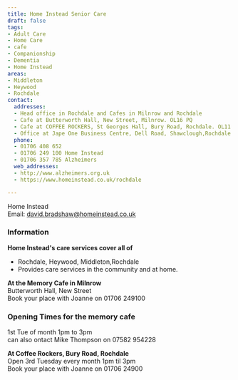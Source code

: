```yaml
---
title: Home Instead Senior Care
draft: false
tags:
- Adult Care
- Home Care
- cafe
- Companionship
- Dementia
- Home Instead
areas:
- Middleton
- Heywood
- Rochdale
contact:
  addresses:
  - Head office in Rochdale and Cafes in Milnrow and Rochdale
  - Cafe at Butterworth Hall, New Street, Milnrow. OL16 PQ
  - Cafe at COFFEE ROCKERS, St Georges Hall, Bury Road, Rochdale. OL11 4ED  
  - Office at Jape One Business Centre, Dell Road, Shawclough,Rochdale
  phone:
  - 01706 408 652
  - 01706 249 100 Home Instead
  - 01706 357 785 Alzheimers
  web_addresses:
  - http://www.alzheimers.org.uk
  - https://www.homeinstead.co.uk/rochdale  

---
```


Home Instead  
Email: david.bradshaw@homeinstead.co.uk  

### Information
**Home Instead's care services cover all of**  
* Rochdale, Heywood, Middleton,Rochdale  
* Provides care services in the community and at home.

**At the Memory Cafe in Milnrow**  
Butterworth Hall, New Street   
Book your place with Joanne on 01706 249100  
### Opening Times for the memory cafe  
1st Tue of month 1pm to 3pm  
can also ontact Mike Thompson on 07582 954228  

**At Coffee Rockers, Bury Road, Rochdale**    
Open 3rd Tuesday every month 1pm til 3pm  
Book your place with Joanne on 01706 24900  